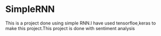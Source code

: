 # SimpleRNN
This is a project done using simple RNN.I have used tensorfloe,keras to make this project.This project is done with sentiment analysis
